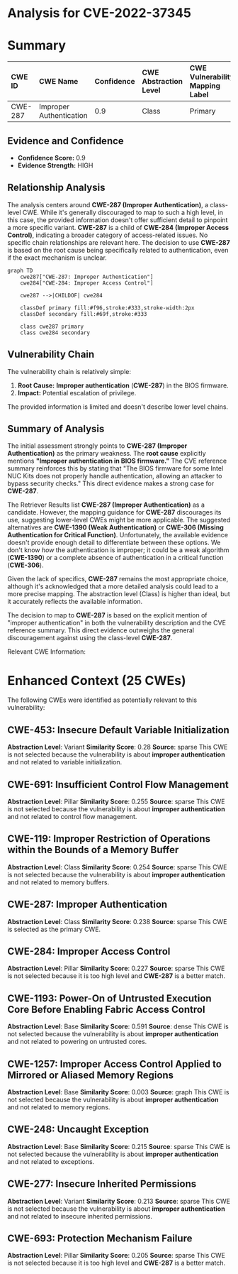 # Analysis for CVE-2022-37345

# Summary
| CWE ID  | CWE Name                                                                   | Confidence | CWE Abstraction Level | CWE Vulnerability Mapping Label | CWE-Vulnerability Mapping Notes |
| :-------- | :------------------------------------------------------------------------- | :--------- | :---------------------- | :------------------------------ | :------------------------------ |
| CWE-287   | Improper Authentication                                                      | 0.9        | Class                   | Primary                         | Discouraged                   |

## Evidence and Confidence

*   **Confidence Score:** 0.9
*   **Evidence Strength:** HIGH

## Relationship Analysis
The analysis centers around **CWE-287 (Improper Authentication)**, a class-level CWE. While it's generally discouraged to map to such a high level, in this case, the provided information doesn't offer sufficient detail to pinpoint a more specific variant. **CWE-287** is a child of **CWE-284 (Improper Access Control)**, indicating a broader category of access-related issues. No specific chain relationships are relevant here. The decision to use **CWE-287** is based on the root cause being specifically related to authentication, even if the exact mechanism is unclear.

```mermaid
graph TD
    cwe287["CWE-287: Improper Authentication"]
    cwe284["CWE-284: Improper Access Control"]
    
    cwe287 -->|CHILDOF| cwe284
    
    classDef primary fill:#f96,stroke:#333,stroke-width:2px
    classDef secondary fill:#69f,stroke:#333
    
    class cwe287 primary
    class cwe284 secondary
```

## Vulnerability Chain
The vulnerability chain is relatively simple:
1.  **Root Cause:** **Improper authentication** (**CWE-287**) in the BIOS firmware.
2.  **Impact:** Potential escalation of privilege.

The provided information is limited and doesn't describe lower level chains.

## Summary of Analysis
The initial assessment strongly points to **CWE-287 (Improper Authentication)** as the primary weakness. The **root cause** explicitly mentions **"Improper authentication in BIOS firmware."** The CVE reference summary reinforces this by stating that "The BIOS firmware for some Intel NUC Kits does not properly handle authentication, allowing an attacker to bypass security checks." This direct evidence makes a strong case for **CWE-287**.

The Retriever Results list **CWE-287 (Improper Authentication)** as a candidate. However, the mapping guidance for **CWE-287** discourages its use, suggesting lower-level CWEs might be more applicable. The suggested alternatives are **CWE-1390 (Weak Authentication)** or **CWE-306 (Missing Authentication for Critical Function)**. Unfortunately, the available evidence doesn't provide enough detail to differentiate between these options. We don't know *how* the authentication is improper; it could be a weak algorithm (**CWE-1390**) or a complete absence of authentication in a critical function (**CWE-306**).

Given the lack of specifics, **CWE-287** remains the most appropriate choice, although it's acknowledged that a more detailed analysis could lead to a more precise mapping. The abstraction level (Class) is higher than ideal, but it accurately reflects the available information.

The decision to map to **CWE-287** is based on the explicit mention of "improper authentication" in both the vulnerability description and the CVE reference summary. This direct evidence outweighs the general discouragement against using the class-level **CWE-287**.

Relevant CWE Information:

# Enhanced Context (25 CWEs)
The following CWEs were identified as potentially relevant to this vulnerability:

## CWE-453: Insecure Default Variable Initialization
**Abstraction Level**: Variant
**Similarity Score**: 0.28
**Source**: sparse
This CWE is not selected because the vulnerability is about **improper authentication** and not related to variable initialization.

## CWE-691: Insufficient Control Flow Management
**Abstraction Level**: Pillar
**Similarity Score**: 0.255
**Source**: sparse
This CWE is not selected because the vulnerability is about **improper authentication** and not related to control flow management.

## CWE-119: Improper Restriction of Operations within the Bounds of a Memory Buffer
**Abstraction Level**: Class
**Similarity Score**: 0.254
**Source**: sparse
This CWE is not selected because the vulnerability is about **improper authentication** and not related to memory buffers.

## CWE-287: Improper Authentication
**Abstraction Level**: Class
**Similarity Score**: 0.238
**Source**: sparse
This CWE is selected as the primary CWE.

## CWE-284: Improper Access Control
**Abstraction Level**: Pillar
**Similarity Score**: 0.227
**Source**: sparse
This CWE is not selected because it is too high level and **CWE-287** is a better match.

## CWE-1193: Power-On of Untrusted Execution Core Before Enabling Fabric Access Control
**Abstraction Level**: Base
**Similarity Score**: 0.591
**Source**: dense
This CWE is not selected because the vulnerability is about **improper authentication** and not related to powering on untrusted cores.

## CWE-1257: Improper Access Control Applied to Mirrored or Aliased Memory Regions
**Abstraction Level**: Base
**Similarity Score**: 0.003
**Source**: graph
This CWE is not selected because the vulnerability is about **improper authentication** and not related to memory regions.

## CWE-248: Uncaught Exception
**Abstraction Level**: Base
**Similarity Score**: 0.215
**Source**: sparse
This CWE is not selected because the vulnerability is about **improper authentication** and not related to exceptions.

## CWE-277: Insecure Inherited Permissions
**Abstraction Level**: Variant
**Similarity Score**: 0.213
**Source**: sparse
This CWE is not selected because the vulnerability is about **improper authentication** and not related to insecure inherited permissions.

## CWE-693: Protection Mechanism Failure
**Abstraction Level**: Pillar
**Similarity Score**: 0.205
**Source**: sparse
This CWE is not selected because it is too high level and **CWE-287** is a better match.